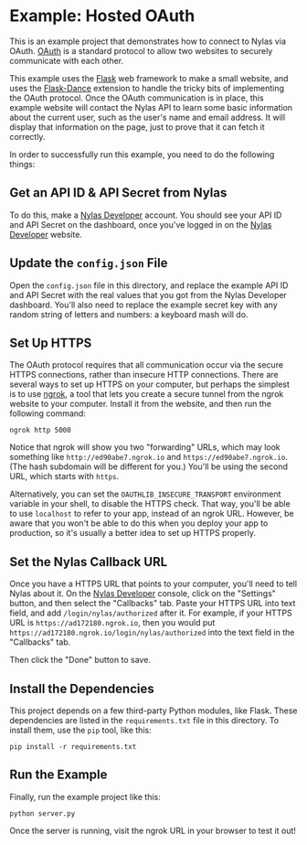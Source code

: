 # Example: Hosted OAuth

This is an example project that demonstrates how to connect to Nylas via
OAuth. [OAuth](https://oauth.net/) is a standard protocol to allow two
websites to securely communicate with each other.

This example uses the [Flask](http://flask.pocoo.org/) web framework to make
a small website, and uses the [Flask-Dance](http://flask-dance.rtfd.org/)
extension to handle the tricky bits of implementing the OAuth protocol.
Once the OAuth communication is in place, this example website will contact
the Nylas API to learn some basic information about the current user,
such as the user's name and email address. It will display that information
on the page, just to prove that it can fetch it correctly.

In order to successfully run this example, you need to do the following things:

## Get an API ID & API Secret from Nylas

To do this, make a [Nylas Developer](https://developer.nylas.com/) account.
You should see your API ID and API Secret on the dashboard, once you've logged
in on the [Nylas Developer](https://developer.nylas.com/) website.

## Update the `config.json` File

Open the `config.json` file in this directory, and replace the example
API ID and API Secret with the real values that you got from the Nylas
Developer dashboard. You'll also need to replace the example secret key with
any random string of letters and numbers: a keyboard mash will do.

## Set Up HTTPS

The OAuth protocol requires that all communication occur via the secure HTTPS
connections, rather than insecure HTTP connections. There are several ways
to set up HTTPS on your computer, but perhaps the simplest is to use
[ngrok](https://ngrok.com), a tool that lets you create a secure tunnel
from the ngrok website to your computer. Install it from the website, and
then run the following command:

```
ngrok http 5000
```

Notice that ngrok will show you two "forwarding" URLs, which may look something
like `http://ed90abe7.ngrok.io` and `https://ed90abe7.ngrok.io`. (The hash
subdomain will be different for you.) You'll be using the second URL, which
starts with `https`.

Alternatively, you can set the `OAUTHLIB_INSECURE_TRANSPORT` environment
variable in your shell, to disable the HTTPS check. That way, you'll be
able to use `localhost` to refer to your app, instead of an ngrok URL.
However, be aware that you won't be able to do this when you deploy
your app to production, so it's usually a better idea to set up HTTPS properly.

## Set the Nylas Callback URL

Once you have a HTTPS URL that points to your computer, you'll need to tell
Nylas about it. On the [Nylas Developer](https://developer.nylas.com) console,
click on the "Settings" button, and then select the "Callbacks" tab.
Paste your HTTPS URL into text field, and add `/login/nylas/authorized`
after it. For example, if your HTTPS URL is `https://ad172180.ngrok.io`, then
you would put `https://ad172180.ngrok.io/login/nylas/authorized` into
the text field in the "Callbacks" tab.

Then click the "Done" button to save.

## Install the Dependencies

This project depends on a few third-party Python modules, like Flask.
These dependencies are listed in the `requirements.txt` file in this directory.
To install them, use the `pip` tool, like this:

```
pip install -r requirements.txt
```

## Run the Example

Finally, run the example project like this:

```
python server.py
```

Once the server is running, visit the ngrok URL in your browser to test it out!
